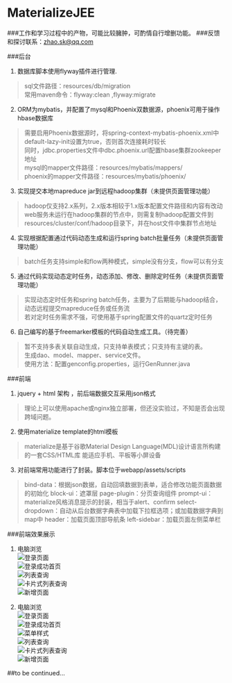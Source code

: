 # MaterializeJEE

###工作和学习过程中的产物，可能比较臃肿，可酌情自行增删功能。
###反馈和探讨联系：zhao.sk@qq.com

###后台

1. 数据库脚本使用flyway插件进行管理.      
>sql文件路径：resources/db/migration  
>常用maven命令：flyway:clean ,flyway:migrate  

2. ORM为mybatis，并配置了mysql和Phoenix双数据源，phoenix可用于操作hbase数据库    
>需要启用Phoenix数据源时，将spring-context-mybatis-phoenix.xml中default-lazy-init设置为true，否则首次连接耗时较长    
>同时，jdbc.properties文件中dbc.phoenix.url配置hbase集群zookeeper地址    
>mysql的mapper文件路径：resources/mybatis/mappers/  
>phoenix的mapper文件路径：resources/mybatis/phoenix/  

3. 实现提交本地mapreduce jar到远程hadoop集群（未提供页面管理功能）    
>hadoop仅支持2.x系列，2.x版本相较于1.x版本配置文件路径和内容有改动    
>web服务未运行在hadoop集群的节点中，则需复制hadoop配置文件到resources/cluster/conf/hadoop目录下，并在host文件中集群节点地址    

4. 实现根据配置通过代码动态生成和运行spring batch批量任务（未提供页面管理功能）          
>batch任务支持simple和flow两种模式，simple没有分支，flow可以有分支       

5. 通过代码实现动态定时任务，动态添加、修改、删除定时任务（未提供页面管理功能）         
>实现动态定时任务和spring batch任务，主要为了后期能与hadoop结合，动态远程提交mapreduce任务或任务流    
>若对定时任务需求不强，可使用基于spring配置文件的quartz定时任务    
  
6. 自己编写的基于freemarker模板的代码自动生成工具。（待完善）  
>暂不支持多表关联自动生成，只支持单表模式；只支持有主键的表。  
>生成dao、model、mapper、service文件。  
>使用方法：配置genconfig.properties，运行GenRunner.java  

###前端

1. jquery + html 架构 ，前后端数据交互采用json格式 
>理论上可以使用apache或nginx独立部署，但还没实验过，不知是否会出现跨域问题。  

2. 使用materialize template的html模板
>materialize是基于谷歌Material Design Language(MDL)设计语言所构建的一套CSS/HTML库 
>能适应手机、平板等小屏设备 

3. 对前端常用功能进行了封装。脚本位于webapp/assets/scripts
>bind-data：根据json数据，自动回填数据到表单，适合修改功能页面数据的初始化
>block-ui：遮罩层
>page-plugin：分页查询组件
>prompt-ui：materialize风格消息提示的封装，相当于alert、confirm
>select-dropdown：自动从后台数据字典表中加载下拉框选项；或加载数据字典到map中
>header：加载页面顶部导航条
>left-sidebar：加载页面左侧菜单栏

###前端效果展示

1. 电脑浏览    
![](https://github.com/shukun-zhao/MaterializeJEE/raw/master/product_rendering/web/web登录.png "登录页面")  
![](https://github.com/shukun-zhao/MaterializeJEE/raw/master/product_rendering/web/web首页.png "登录成功首页")  
![](https://github.com/shukun-zhao/MaterializeJEE/raw/master/product_rendering/web/web列表.png "列表查询")  
![](https://github.com/shukun-zhao/MaterializeJEE/raw/master/product_rendering/web/web卡片列表.png "卡片式列表查询")  
![](https://github.com/shukun-zhao/MaterializeJEE/raw/master/product_rendering/web/web新增.png "新增页面")  

2. 电脑浏览    
![](https://github.com/shukun-zhao/MaterializeJEE/raw/master/product_rendering/phone/phone登录.PNG "登录页面")  
![](https://github.com/shukun-zhao/MaterializeJEE/raw/master/product_rendering/phone/phone首页.PNG "登录成功首页")  
![](https://github.com/shukun-zhao/MaterializeJEE/raw/master/product_rendering/phone/phone菜单.PNG "菜单样式")  
![](https://github.com/shukun-zhao/MaterializeJEE/raw/master/product_rendering/phone/phone列表.PNG "列表查询")  
![](https://github.com/shukun-zhao/MaterializeJEE/raw/master/product_rendering/phone/phone卡片.PNG "卡片式列表查询")  
![](https://github.com/shukun-zhao/MaterializeJEE/raw/master/product_rendering/phone/phone新增.PNG "新增页面")  

  
##to be continued...